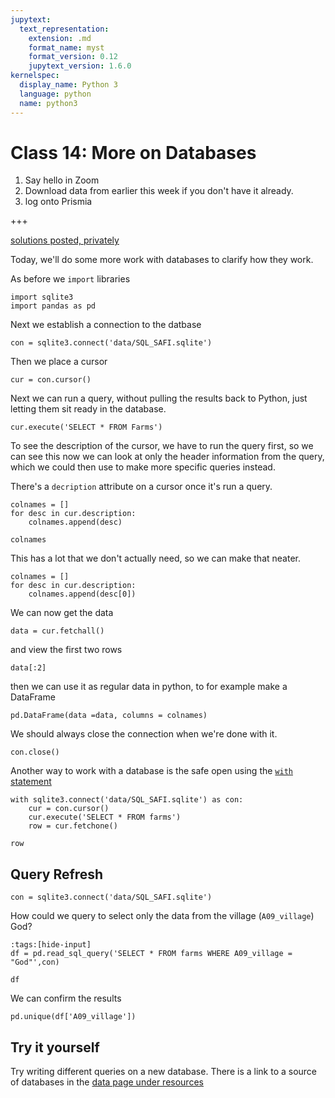 ```yaml
---
jupytext:
  text_representation:
    extension: .md
    format_name: myst
    format_version: 0.12
    jupytext_version: 1.6.0
kernelspec:
  display_name: Python 3
  language: python
  name: python3
---
```


# Class 14: More on Databases

1. Say hello in Zoom
1. Download data from earlier this week if you don't have it already.
1. log onto Prismia

+++

[solutions posted, privately](https://github.com/rhodyprog4ds/solutions)


Today, we'll do some more work with databases to clarify how they work.

As before we `import` libraries
```{code-cell} ipython3
import sqlite3
import pandas as pd
```

Next we establish a connection to the datbase

```{code-cell} ipython3
con = sqlite3.connect('data/SQL_SAFI.sqlite')
```

Then we place a cursor
```{code-cell} ipython3
cur = con.cursor()
```

Next we can run a query, without pulling the results back to Python, just letting them sit ready in the database.

```{code-cell} ipython3
cur.execute('SELECT * FROM Farms')
```

To see the description of the cursor, we have to run the query first, so we can see this now we can look at only the header information from the query, which we could then use to make more specific queries instead.

There's a `decription` attribute on a cursor once it's run a query.
```{code-cell} ipython3
colnames = []
for desc in cur.description:
    colnames.append(desc)

colnames
```

This has a lot that we don't actually need, so we can make that neater.

```{code-cell} ipython3
colnames = []
for desc in cur.description:
    colnames.append(desc[0])
```

We can now get the data
```{code-cell} ipython3
data = cur.fetchall()
```

and view the first two rows
```{code-cell} ipython3
data[:2]
```

then we can use it as regular data in python, to for example make a DataFrame
```{code-cell} ipython3
pd.DataFrame(data =data, columns = colnames)
```


We should always close the connection when we're done with it.
```{code-cell} ipython3
con.close()
```

Another way to work with a database is the safe open using the [`with` statement](https://docs.python.org/3/reference/compound_stmts.html#with)
```{code-cell} ipython3
with sqlite3.connect('data/SQL_SAFI.sqlite') as con:
    cur = con.cursor()
    cur.execute('SELECT * FROM farms')
    row = cur.fetchone()
```

```{code-cell} ipython3
row
```

## Query Refresh

```{code-cell} ipython3
con = sqlite3.connect('data/SQL_SAFI.sqlite')
```

How could we query to select only the data from the village (`A09_village`) God?

```{code-cell} ipython3
:tags:[hide-input]
df = pd.read_sql_query('SELECT * FROM farms WHERE A09_village = "God"',con)
```

```{code-cell} ipython3
df
```

We can confirm the results
```{code-cell} ipython3
pd.unique(df['A09_village'])
```

##  Try it yourself

Try writing different queries on a new database.  There is a link to a source of databases in the [data page under resources](resources/datasets)
